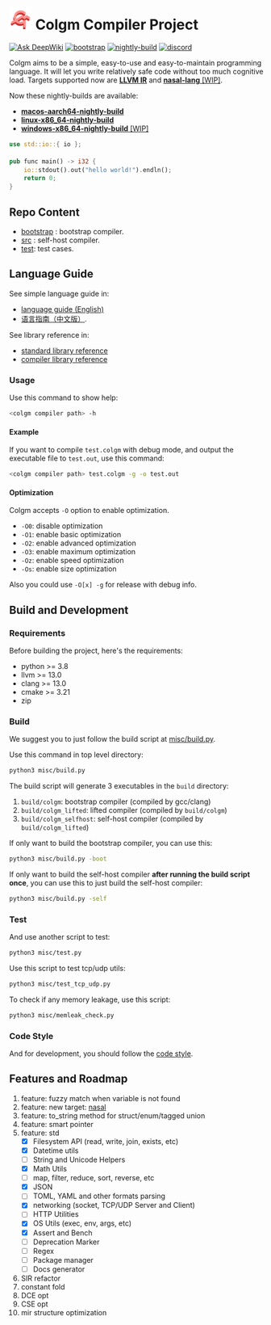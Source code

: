 # <img src="doc/logo/colgm.svg" height="45px"/> Colgm Compiler Project

[![Ask DeepWiki](https://deepwiki.com/badge.svg)](https://deepwiki.com/colgm/colgm)
[![bootstrap](https://github.com/colgm/colgm/actions/workflows/ci.yml/badge.svg)](https://github.com/colgm/colgm/actions/workflows/ci.yml)
[![nightly-build](https://github.com/colgm/colgm/actions/workflows/release.yml/badge.svg)](https://github.com/colgm/colgm/actions/workflows/release.yml)
[![discord](https://img.shields.io/discord/1369992600853020693?logo=discord&label=Colgm)](https://discord.gg/v8Uta6K8)

Colgm aims to be a simple, easy-to-use and easy-to-maintain programming language.
It will let you write relatively safe code without too much cognitive load.
Targets supported now are [__LLVM IR__](https://llvm.org/) and [__nasal-lang__ [WIP]](https://github.com/ValKmjolnir/Nasal-Interpreter).

Now these nightly-builds are available:

- [__macos-aarch64-nightly-build__](https://github.com/colgm/colgm/releases/tag/macOS_nightly)
- [__linux-x86_64-nightly-build__](https://github.com/colgm/colgm/releases/tag/linux_nightly)
- [__windows-x86_64-nightly-build__ [WIP]](https://github.com/colgm/colgm/releases/tag/windows_nightly)

```rust
use std::io::{ io };

pub func main() -> i32 {
    io::stdout().out("hello world!").endln();
    return 0;
}
```

## Repo Content

- [bootstrap](./bootstrap/main.cpp) : bootstrap compiler.
- [src](./src/main.colgm) : self-host compiler.
- [test](./test): test cases.

## Language Guide

See simple language guide in:

- [language guide (English)](./doc/guide/tutorial.md)
- [语言指南（中文版）](./doc/guide/tutorial_zh.md).

See library reference in:

- [standard library reference](./doc/guide/std_library_reference.md)
- [compiler library reference](./doc/guide/compiler_library_reference.md)

### Usage

Use this command to show help:

```sh
<colgm compiler path> -h
```

#### Example

If you want to compile `test.colgm` with debug mode,
and output the executable file to `test.out`,
use this command:

```sh
<colgm compiler path> test.colgm -g -o test.out
```

#### Optimization

Colgm accepts `-O` option to enable optimization.

- `-O0`: disable optimization
- `-O1`: enable basic optimization
- `-O2`: enable advanced optimization
- `-O3`: enable maximum optimization
- `-Oz`: enable speed optimization
- `-Os`: enable size optimization

Also you could use `-O[x] -g` for release with debug info.

## Build and Development

### Requirements

Before building the project, here's the requirements:

- python >= 3.8
- llvm >= 13.0
- clang >= 13.0
- cmake >= 3.21
- zip

### Build

We suggest you to just follow the build script at [misc/build.py](./misc/build.py).

Use this command in top level directory:

```sh
python3 misc/build.py
```

The build script will generate 3 executables in the `build`
directory:

1. `build/colgm`: bootstrap compiler (compiled by gcc/clang)
2. `build/colgm_lifted`: lifted compiler (compiled by `build/colgm`)
3. `build/colgm_selfhost`: self-host compiler (compiled by `build/colgm_lifted`)

If only want to build the bootstrap compiler, you can use this:

```sh
python3 misc/build.py -boot
```

If only want to build the self-host compiler __after running the build script once__, you can use this to just build the self-host compiler:

```sh
python3 misc/build.py -self
```

### Test

And use another script to test:

```sh
python3 misc/test.py
```

Use this script to test tcp/udp utils:

```sh
python3 misc/test_tcp_udp.py
```

To check if any memory leakage, use this script:

```sh
python3 misc/memleak_check.py
```

### Code Style

And for development, you should follow the [code style](./doc/spec/code_style.md).

## Features and Roadmap

1. feature: fuzzy match when variable is not found
2. feature: new target: [nasal](https://github.com/ValKmjolnir/Nasal-Interpreter)
3. feature: to_string method for struct/enum/tagged union
4. feature: smart pointer
5. feature: std
    - [x] Filesystem API (read, write, join, exists, etc)
    - [x] Datetime utils
    - [ ] String and Unicode Helpers
    - [x] Math Utils
    - [ ] map, filter, reduce, sort, reverse, etc
    - [x] JSON
    - [ ] TOML, YAML and other formats parsing
    - [x] networking (socket, TCP/UDP Server and Client)
    - [ ] HTTP Utilities
    - [x] OS Utils (exec, env, args, etc)
    - [x] Assert and Bench
    - [ ] Deprecation Marker
    - [ ] Regex
    - [ ] Package manager
    - [ ] Docs generator
6. SIR refactor
7. constant fold
8. DCE opt
9. CSE opt
10. mir structure optimization
